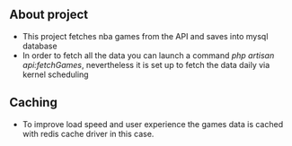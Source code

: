 

## About project

- This project fetches nba games from the API and saves into mysql database
- In order to fetch all the data you can launch a command *php artisan api:fetchGames*, nevertheless it is set up to fetch the data daily via kernel scheduling

## Caching

- To improve load speed and user experience the games data is cached with redis cache driver in this case.

